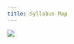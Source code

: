 ```yaml
---
title: Syllabus Map
---
```


<img src="https://elizabethcase.net/rda/cccf-map-img.png" usemap="#map">



<map name="map">
  <area shape="poly" 
    coords="157,170, 99,151, 69,148, 42,160, 30,178, 14,224, 4,280, 17,344, 53,393, 92,417, 148,405, 174,399, 256,394, 257,371, 279,319, 304,286, 334,236, 304,238, 242,245, 180,244, 158,232, 150,209, 151,190, 156,170" 
    alt="Hydrologic Cycle" 
    href="https://elizabethcase.net/rda/cccf-hydrology">
  <area shape="poly" 
    coords="0,0, 310,33, 329,304, 359,383, 296,439, 181,446, 204,312, 0,294" 
    alt="Geologic Cycle" 
    href="https://elizabethcase.net/rda/cccf-geology.md">
  <area shape="poly" 
    coords="306,284,367,304,398,315,422,296,462,279,480,274,475,248,476,234,508,189,532,177,548,178,607,199,605,164,601,129,592,108,579,103,543,107,499,118,463,115,401,99,368,99,349,128,349,162,347,194,336,234,306,282" 
    alt="Welcome to the Greenhouse" 
    href="https://elizabethcase.net/rda/cccf-greenhouse">
  <area shape="poly" 
    coords="336,234,347,207,349,152,304,127,269,117,231,126,189,146,164,164,153,179,150,202,153,227,173,242,194,246,269,243,335,235" 
    alt="Future" 
    href="https://elizabethcase.net/rda/cccf-future">
  <area shape="poly" 
    coords="0,310, 200,321, 174,455, 355,450, 407,552, 483,571, 424,670, 476,719" 
    alt="Maths" 
    href="https://elizabethcase.net/rda/cccf-maths">
  <area shape="poly" 
    coords="0,310, 200,321, 174,455, 355,450, 407,552, 483,571, 424,670, 476,719" 
    alt="Past" 
    href="https://elizabethcase.net/rda/cccf-past">
</map> 


<script type="text/javascript" src="../../_plugins/imagemapresizer.js"></script>